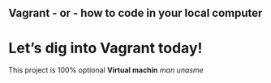 ## Vagrant - or - how to code in your local computer
# Let’s dig into Vagrant today!
This project is 100% optional
**Virtual machin**
*man unasme*